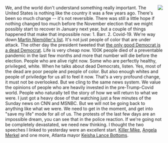 <img src="http://scripting.com/images/2012/10/01/tenTons.gif" border="0" align="right">We, and the world don't understand something really important. The United States is nothing like the country it was a few years ago. There's been so much change -- it's not reversible. There was still a little hope if nothing changed too much before the November election that we might possibly start to recover in January next year, but a couple of things happened that make that impossible now: 1. Barr. 2. Covid-19. We're way down <a href="https://en.wikipedia.org/wiki/First_they_came_...#Text">Martin Niemöller's list</a>. It's not just people of color that are under attack. The other day the president tweeted that <a href="https://www.washingtonpost.com/politics/2020/05/28/trump-retweets-video-saying-only-good-democrat-is-dead-democrat/">the only good Democrat is a dead Democrat</a>. Life is very cheap now. 100K people died of a preventable pandemic in the last few months and more that number will die before the election. People who are alive right now. Some who are perfectly healthy, privileged, white. When he talks about dead Democrats, listen. Yes, most of the dead are poor people and people of color. But also enough whites and people of priviledge for us all to feel it now. That's a very profound change, it must not be overlooked. But we cling to the same news system. We value the opinions of people who are heavily invested in the pre-Trump-Covid world. People who naturally tell the story of how we will return to what we were. I just got a heavy dose of that watching just a few minutes of the Sunday news on CNN and MSNBC. But we will not be going back to anything like what we were. We need to get in the moment, and get into "save my life" mode for all of us. The protests of the last few days are an impossible dream, you can see that in the police reaction. If we're going not be completely devastated, we need new thinking. I thought the two speeches I linked to yesterday were an excellent start. <a href="https://www.youtube.com/watch?v=rapfJYfPU38">Killer Mike</a>, <a href="https://twitter.com/PabloPerezA/status/1266286333607071745">Angela Merkel</a> and one more, Atlanta mayor <a href="https://www.youtube.com/watch?v=VO7z6m2os2g">Keisha Lance Bottoms</a>. 
